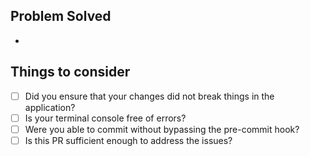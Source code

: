## Problem Solved

-

## Things to consider

- [ ] Did you ensure that your changes did not break things in the application?
- [ ] Is your terminal console free of errors?
- [ ]  Were you able to commit without bypassing the pre-commit hook?
- [ ] Is this PR sufficient enough to address the issues?